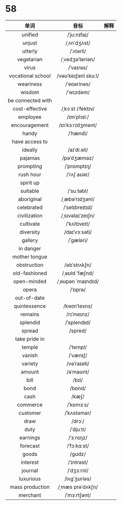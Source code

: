 # 58

|       单词        |        音标         | 解释 |
| :---------------: | :-----------------: | :--: |
|      unified      |     /ˈjuːnɪfaɪ/     |      |
|      unjust       |     /ˌʌnˈdʒʌst/     |      |
|      utterly      |      /ˈʌtərli/      |      |
|    vegetarian     |   /ˌvedʒəˈteriən/   |      |
|       virus       |      /ˈvaɪrəs/      |      |
| vocational school | /vəʊˈkeɪʃənl skuːl/ |      |
|     weariness     |     /ˈwɪərinəs/     |      |
|      wisdom       |      /ˈwɪzdəm/      |      |
| be connected with |                     |      |
|  cost-effective   |  /ˌkɔːst ɪˈfektɪv/  |      |
|     employee      |     /ɪmˈplɔɪiː/     |      |
|   encouragement   |  /ɪnˈkɜːrɪdʒmənt/   |      |
|       handy       |      /ˈhændi/       |      |
|  have access to   |                     |      |
|      ideally      |     /aɪˈdiːəli/     |      |
|      pajamas      |     /pəˈdʒæməz/     |      |
|     prompting     |     /ˈprɒmptɪŋ/     |      |
|     rush hour     |     /ˈrʌʃ aʊər/     |      |
|     spirit up     |                     |      |
|     suitable      |     /ˈsuːtəbl/      |      |
|    aboriginal     |   /ˌæbəˈrɪdʒənl/    |      |
|    celebrated     |   /ˈselɪbreɪtɪd/    |      |
|   civilization    |  /ˌsɪvəlaɪˈzeɪʃn/   |      |
|     cultivate     |    /ˈkʌltɪveɪt/     |      |
|     diversity     |    /daɪˈvɜːsəti/    |      |
|      gallery      |      /ˈɡæləri/      |      |
|     in danger     |                     |      |
|   mother tongue   |                     |      |
|    obstruction    |    /əbˈstrʌkʃn/     |      |
|   old-fashioned   |   /ˌəʊld ˈfæʃnd/    |      |
|    open-minded    |  /ˌəʊpən ˈmaɪndɪd/  |      |
|       opera       |       /ˈɒprə/       |      |
|    out-of-date    |                     |      |
|   quintessence    |    /kwɪnˈtesns/     |      |
|      remains      |     /rɪˈmeɪnz/      |      |
|     splendid      |     /ˈsplendɪd/     |      |
|      spread       |       /spred/       |      |
|   take pride in   |                     |      |
|      temple       |      /ˈtempl/       |      |
|      vanish       |      /ˈvænɪʃ/       |      |
|      variety      |     /vəˈraɪəti/     |      |
|      amount       |      /əˈmaʊnt/      |      |
|       bill        |        /bɪl/        |      |
|       bond        |       /bɒnd/        |      |
|       cash        |        /kæʃ/        |      |
|     commerce      |      /ˈkɒmɜːs/      |      |
|     customer      |     /ˈkʌstəmər/     |      |
|       draw        |       /drɔː/        |      |
|       duty        |      /ˈdjuːti/      |      |
|     earnings      |      /ˈɜːnɪŋz/      |      |
|     forecast      |     /ˈfɔːkɑːst/     |      |
|       goods       |       /ɡʊdz/        |      |
|     interest      |     /ˈɪntrəst/      |      |
|      journal      |     /ˈdʒɜːrnl/      |      |
|     luxurious     |    /lʌɡˈʒʊriəs/     |      |
|  mass production  |  /ˌmæs prəˈdʌkʃn/   |      |
|     merchant      |    /ˈmɜːrtʃənt/     |      |